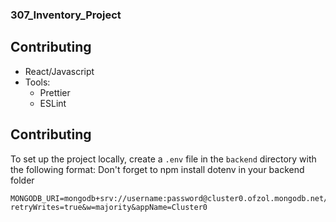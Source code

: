 ### 307_Inventory_Project


## Contributing


* React/Javascript
* Tools:
  - Prettier
  - ESLint



## Contributing

To set up the project locally, create a `.env` file in the `backend` directory with the following format:
Don't forget to npm install dotenv in your backend folder

```plaintext
MONGODB_URI=mongodb+srv://username:password@cluster0.ofzol.mongodb.net/?retryWrites=true&w=majority&appName=Cluster0
